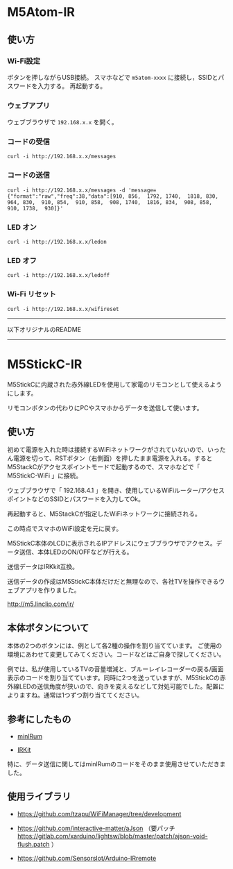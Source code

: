 # M5Atom-IR

## 使い方

### Wi-Fi設定

ボタンを押しながらUSB接続。
スマホなどで `m5atom-xxxx` に接続し，SSIDとパスワードを入力する。
再起動する。

### ウェブアプリ

ウェブブラウザで `192.168.x.x` を開く。

### コードの受信

`curl -i http://192.168.x.x/messages`

### コードの送信

`curl -i http://192.168.x.x/messages -d 'message={"format":"raw","freq":38,"data":[910, 856,  1792, 1740,  1818, 830,  964, 830,  910, 854,  910, 858,  908, 1740,  1816, 834,  908, 858,  910, 1738,  930]}'`

### LED オン

`curl -i http://192.168.x.x/ledon`

### LED オフ

`curl -i http://192.168.x.x/ledoff`

### Wi-Fi リセット

`curl -i http://192.168.x.x/wifireset`

---

以下オリジナルのREADME

---

# M5StickC-IR

M5StickCに内蔵された赤外線LEDを使用して家電のリモコンとして使えるようにします。

リモコンボタンの代わりにPCやスマホからデータを送信して使います。

## 使い方

初めて電源を入れた時は接続するWiFiネットワークがされていないので、いったん電源を切って、RSTボタン（右側面）を押したまま電源を入れる。するとM5StackCがアクセスポイントモードで起動するので、スマホなどで「 M5StickC-WiFi 」に接続。

ウェブブラウザで「 192.168.4.1 」を開き、使用しているWiFiルーター/アクセスポイントなどのSSIDとパスワードを入力してOk。

再起動すると、M5StackCが指定したWiFiネットワークに接続される。

この時点でスマホのWiFi設定を元に戻す。

M5StickC本体のLCDに表示されるIPアドレスにウェブブラウザでアクセス。データ送信、本体LEDのON/OFFなどが行える。

送信データはIRKkit互換。

送信データの作成はM5StickC本体だけだと無理なので、各社TVを操作できるウェブアプリを作りました。

http://m5.linclip.com/ir/

## 本体ボタンについて

本体の2つのボタンには、例として各2種の操作を割り当てています。
ご使用の環境にあわせて変更してみてください。コードなどはご自身で探してください。

例では、私が使用しているTVの音量増減と、ブルーレイレコーダーの戻る/画面表示のコードを割り当てています。同時に2つを送っていますが、M5StickCの赤外線LEDの送信角度が狭いので、向きを変えるなどして対処可能でした。配置によりますね。通常は1つずつ割り当ててください。

## 参考にしたもの

* [minlRum](https://github.com/9SQ/minIRum)

* [IRKit](http://getirkit.com/)

特に、データ送信に関してはminlRumのコードをそのまま使用させていただきました。

## 使用ライブラリ

* https://github.com/tzapu/WiFiManager/tree/development

* https://github.com/interactive-matter/aJson （要パッチ https://gitlab.com/xarduino/lightsw/blob/master/patch/ajson-void-flush.patch ）

* https://github.com/SensorsIot/Arduino-IRremote
